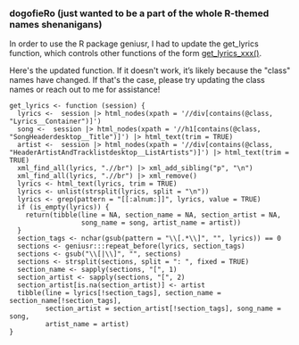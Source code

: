 ### dogofieRo (just wanted to be a part of the whole R-themed names shenanigans)

In order to use the R package geniusr, I had to update the get_lyrics function, which controls other functions of the form [get_lyrics_xxx()](https://ewenme.github.io/geniusr/articles/geniusr.html).

Here's the updated function. If it doesn't work, it’s likely because the "class" names have changed. If that's the case, please try updating the class names or reach out to me for assistance!

```{r}
get_lyrics <- function (session) {
  lyrics <-  session |> html_nodes(xpath = '//div[contains(@class, "Lyrics__Container")]')
  song <-  session |> html_nodes(xpath = '//h1[contains(@class, "SongHeaderdesktop__Title")]') |> html_text(trim = TRUE) 
  artist <-  session |> html_nodes(xpath = '//div[contains(@class, "HeaderArtistAndTracklistdesktop__ListArtists")]') |> html_text(trim = TRUE)
  xml_find_all(lyrics, ".//br") |> xml_add_sibling("p", "\n")
  xml_find_all(lyrics, ".//br") |> xml_remove()
  lyrics <- html_text(lyrics, trim = TRUE)
  lyrics <- unlist(strsplit(lyrics, split = "\n"))
  lyrics <- grep(pattern = "[[:alnum:]]", lyrics, value = TRUE)
  if (is_empty(lyrics)) {
    return(tibble(line = NA, section_name = NA, section_artist = NA, 
                  song_name = song, artist_name = artist))
  }
  section_tags <- nchar(gsub(pattern = "\\[.*\\]", "", lyrics)) == 0
  sections <- geniusr:::repeat_before(lyrics, section_tags)
  sections <- gsub("\\[|\\]", "", sections)
  sections <- strsplit(sections, split = ": ", fixed = TRUE)
  section_name <- sapply(sections, "[", 1)
  section_artist <- sapply(sections, "[", 2)
  section_artist[is.na(section_artist)] <- artist
  tibble(line = lyrics[!section_tags], section_name = section_name[!section_tags], 
         section_artist = section_artist[!section_tags], song_name = song, 
         artist_name = artist)
}
```
